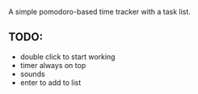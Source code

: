 A simple pomodoro-based time tracker with a task list.

## TODO:
- double click to start working
- timer always on top
- sounds
- enter to add to list

